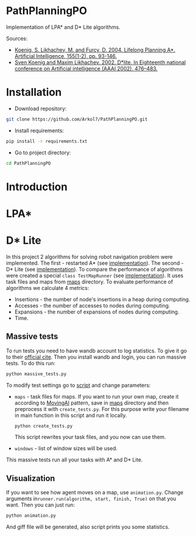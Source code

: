 # PathPlanningPO

Implementation of LPA* and D* Lite algorithms.

Sources:

- [Koenig, S. Likhachev, M. and Furcy, D. 2004. Lifelong Planning A*. Artificial Intelligence, 155(1-2), pp. 93-146.](http://www-cgi.cs.cmu.edu/afs/cs.cmu.edu/Web/People/maxim/files/aij04.pdf)
- [Sven Koenig and Maxim Likhachev. 2002. D*lite. In Eighteenth national conference on Artificial intelligence (AAAI 2002). 476–483.
](http://idm-lab.org/bib/abstracts/papers/aaai02b.pdf)
  
# Installation
- Download repository:

```bash
git clone https://github.com/Arkol7/PathPlanningPO.git
```

- Install requirements:
```bash
pip install -r requirements.txt
``` 

- Go to project directory:

```bash
cd PathPlanningPO
``` 

# Introduction

# LPA*

# D* Lite

In this project 2 algorithms for solving robot navigation problem were implemented. 
The first - restarted A* (see [implementation](algorithms/Astar.py)). 
The second - D* Lite (see [implementation](algorithms/DstarLite.py)). To compare the performance 
of algorithms were created a special ``class TestMapRunner`` (see [implementation](env/runner.py)).
It uses task files and maps from [maps](maps/) directory. To evaluate performance of algorithms we calculate 4 metrics:

- Insertions - the number of node's insertions in a heap during computing.
- Accesses - the number of accesses to nodes during computing.
- Expansions - the number of expansions of nodes during computing.
- Time.

## Massive tests 
To run tests you need to have wandb account to log statistics. To give it go to their [official cite](https://wandb.ai/site).
Then you install wandb and login, you can run massive tests. To do this run:

```bash
python massive_tests.py
```

To modify test settings go to [script](massive_tests.py) and change parameters:
- ``maps`` - task files for maps. If you want to run your own map, create it according to
[MovingAI](https://movingai.com/benchmarks/grids.html) pattern, save in [maps](maps/) directory and then preprocess it with
  ``create_tests.py``. For this purpose write your filename in main function in this script and run it locally.
  ```bash
  python create_tests.py
  ```
  This script rewrites your task files, and you now can use them.
  
- ``windows`` - list of window sizes will be used.

This massive tests run all your tasks with A* and D* Lite.

## Visualization

If you want to see how agent moves on a map, use ``animation.py``.
Change arguments in``runner.run(algorithm, start, finish, True)`` on that you want.
Then you can just run:
```bash
python animation.py
```
And giff file will be generated, also script prints you some statistics.

